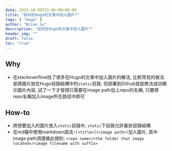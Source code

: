 ```yaml
---
date: 2023-10-09T22:06:00+08:00
title: "如何在Hugo的文章中加入圖片?"
tags: [ "Hugo" ]
author: "Brian Su"
description: "如何在Hugo的文章中加入圖片?"
header_img: ""
draft: false
toc: "true"
---
```


## Why

- 在stackoverflow找了很多在Hugo的文章中加入圖片的解法, 比較常見的做法是將圖片放在Hugo目錄結構中的`static`目錄,
  但部署到Github就是無法成功顯示圖片內容, 試了一下才發現只需要在image path加上repo的名稱, 只要將repo名稱加入image所在路徑中即可

## How-to

- 將想要加入的圖片放入`static`目錄中, `static`下目錄允許巢狀目錄結構
- 在md檔中使用markdown語法`![<title>](<image path>)`加入圖片, 其中image
  path須遵循此規則: `<repo name>/<the folder that image located>/<image filename with suffix>`